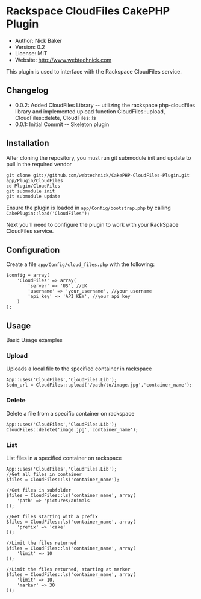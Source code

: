 # Rackspace CloudFiles CakePHP Plugin
* Author: Nick Baker
* Version: 0.2
* License: MIT
* Website: <http://www.webtechnick.com>

This plugin is used to interface with the Rackspace CloudFiles service.

## Changelog
* 0.0.2: 	Added CloudFiles Library -- utilizing the rackspace php-cloudfiles library and implemented upload function 
					CloudFiles::upload, CloudFiles::delete, CloudFiles::ls
* 0.0.1: 	Initial Commit -- Skeleton plugin

## Installation

After cloning the repository, you must run git submodule init and update to pull in the required vendor

	git clone git://github.com/webtechnick/CakePHP-CloudFiles-Plugin.git app/Plugin/CloudFiles
	cd Plugin/CloudFiles
	git submodule init
	git submodule update
	
Ensure the plugin is loaded in `app/Config/bootstrap.php` by calling `CakePlugin::load('CloudFiles');`
	
Next you'll need to configure the plugin to work with your RackSpace CloudFiles service.

## Configuration

Create a file `app/Config/cloud_files.php` with the following:

	$config = array(
		'CloudFiles' => array(
			'server' => 'US', //UK
			'username' => 'your_username', //your username
			'api_key' => 'API_KEY', //your api key
		)
	);



## Usage

Basic Usage examples

### Upload

Uploads a local file to the specified container in rackspace

	App::uses('CloudFiles','CloudFiles.Lib');
	$cdn_url = CloudFiles::upload('/path/to/image.jpg','container_name');
	
### Delete

Delete a file from a specific container on rackspace

	App::uses('CloudFiles','CloudFiles.Lib');
	CloudFiles::delete('image.jpg','container_name');
	
### List

List files in a specified container on rackspace

	App::uses('CloudFiles','CloudFiles.Lib');
	//Get all files in container
	$files = CloudFiles::ls('container_name');
	
	//Get files in subfolder
	$files = CloudFiles::ls('container_name', array(
		'path' => 'pictures/animals'
	));
	
	//Get files starting with a prefix
	$files = CloudFiles::ls('container_name', array(
		'prefix' => 'cake'
	));
	
	//Limit the files returned
	$files = CloudFiles::ls('container_name', array(
		'limit' => 10
	));
	
	//Limit the files returned, starting at marker
	$files = CloudFiles::ls('container_name', array(
		'limit' => 10,
		'marker' => 30
	));